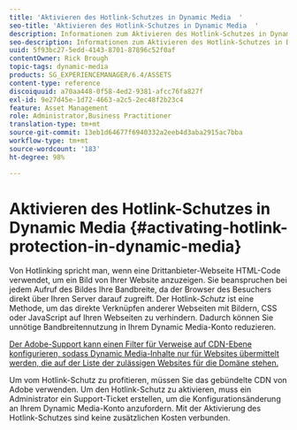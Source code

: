 ```yaml
---
title: 'Aktivieren des Hotlink-Schutzes in Dynamic Media  '
seo-title: 'Aktivieren des Hotlink-Schutzes in Dynamic Media  '
description: Informationen zum Aktivieren des Hotlink-Schutzes in Dynamic Media.
seo-description: Informationen zum Aktivieren des Hotlink-Schutzes in Dynamic Media.
uuid: 5f93bc27-5edd-4143-8701-87896c52f0af
contentOwner: Rick Brough
topic-tags: dynamic-media
products: SG_EXPERIENCEMANAGER/6.4/ASSETS
content-type: reference
discoiquuid: a70aa448-0f58-4ed2-9381-afcc76fa827f
exl-id: 9e27d45e-1d72-4663-a2c5-2ec48f2b23c4
feature: Asset Management
role: Administrator,Business Practitioner
translation-type: tm+mt
source-git-commit: 13eb1d64677f6940332a2eeb4d3aba2915ac7bba
workflow-type: tm+mt
source-wordcount: '183'
ht-degree: 98%

---
```


# Aktivieren des Hotlink-Schutzes in Dynamic Media   {#activating-hotlink-protection-in-dynamic-media}

Von Hotlinking spricht man, wenn eine Drittanbieter-Webseite HTML-Code verwendet, um ein Bild von Ihrer Website anzuzeigen. Sie beanspruchen bei jedem Aufruf des Bildes Ihre Bandbreite, da der Browser des Besuchers direkt über Ihren Server darauf zugreift. Der Hotlink-*Schutz* ist eine Methode, um das direkte Verknüpfen anderer Webseiten mit Bildern, CSS oder JavaScript auf Ihren Webseiten zu verhindern. Dadurch können Sie unnötige Bandbreitennutzung in Ihrem Dynamic Media-Konto reduzieren.

[Der Adobe-Support kann einen Filter für Verweise auf CDN-Ebene konfigurieren, sodass Dynamic Media-Inhalte nur für Websites übermittelt werden, die auf der Liste der zulässigen Websites für die Domäne stehen.](https://helpx.adobe.com/de/support.html)

Um vom Hotlink-Schutz zu profitieren, müssen Sie das gebündelte CDN von Adobe verwenden. Um den Hotlink-Schutz zu aktivieren, muss ein Administrator ein Support-Ticket erstellen, um die Konfigurationsänderung an Ihrem Dynamic Media-Konto anzufordern. Mit der Aktivierung des Hotlink-Schutzes sind keine zusätzlichen Kosten verbunden.
